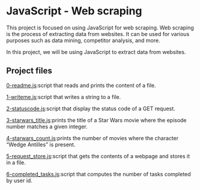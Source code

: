 # JavaScript - Web scraping

This project is focused on using JavaScript for web scraping. Web scraping is the process of extracting data from websites. It can be used for various purposes such as data mining, competitor analysis, and more.

In this project, we will be using JavaScript to extract data from websites.

## Project files

[0-readme.js](https://github.com/Vickouma77/alx-higher_level_programming/blob/9a0122f98e561c7cb9425b3a365cd31740c5c594/0x14-javascript-web_scraping/0-readme.js):script that reads and prints the content of a file.

[1-writeme.js](https://github.com/Vickouma77/alx-higher_level_programming/blob/master/0x14-javascript-web_scraping/1-writeme.js):script that writes a string to a file.

[2-statuscode.js](https://github.com/Vickouma77/alx-higher_level_programming/blob/master/0x14-javascript-web_scraping/2-statuscode.js):script that display the status code of a GET request.

[3-starwars_title.js](https://github.com/Vickouma77/alx-higher_level_programming/blob/master/0x14-javascript-web_scraping/3-starwars_title.js):prints the title of a Star Wars movie where the episode number matches a given integer.

[4-starwars_count.js](https://github.com/Vickouma77/alx-higher_level_programming/blob/master/0x14-javascript-web_scraping/4-starwars_count.js):prints the number of movies where the character “Wedge Antilles” is present.

[5-request_store.js](https://github.com/Vickouma77/alx-higher_level_programming/blob/master/0x14-javascript-web_scraping/5-request_store.js):script that gets the contents of a webpage and stores it in a file.

[6-completed_tasks.js](https://github.com/Vickouma77/alx-higher_level_programming/blob/master/0x14-javascript-web_scraping/6-completed_tasks.js):script that computes the number of tasks completed by user id.
